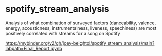 # spotify_stream_analysis
Analysis of what combination of surveyed factors (danceability, valence, energy, acousticness, instrumentalness, liveness, speechiness) are most positively correlated with streams for a song on Spotify

https://mybinder.org/v2/gh/joey-beightol/spotify_stream_analysis/main?labpath=Final_Report.ipynb

